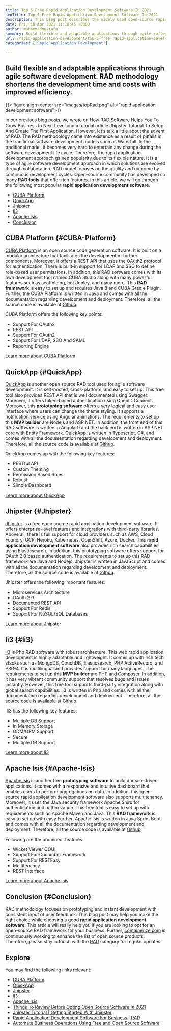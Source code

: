 ```yaml
---
title: Top 5 Free Rapid Application Development Software In 2021
seoTitle: Top 5 Free Rapid Application Development Software In 2021
description: This blog post describes the widely used open-source rapid application development software including Cuba Platform, QuickApp, Jhipster, li3, and Apache Isis.
date: Fri, 16 Apr 2021 11:10:45 +0000
author: muhammadmustafa
summary: Build flexible and adaptable applications through agile software development. RAD methodology shortens the development time and costs with improved efficiency.
url: /rapid-application-development/top-5-free-rapid-application-development-software-in-2021/
categories: ['Rapid Application Development']

---
```

## Build flexible and adaptable applications through agile software development. RAD methodology shortens the development time and costs with improved efficiency.

{{< figure align=center src="images/topRad.png" alt="rapid application development software">}}  

In our previous blog posts, we wrote on How RAD Software Helps You To Grow Business to Next Level and a tutorial article Jhipster Tutorial To Setup And Create The First Application. However, let’s talk a little about the advent of RAD. The RAD methodology came into existence as a result of pitfalls in the traditional software development models such as Waterfall. In the traditional model, it becomes very hard to entertain any change during the software development life cycle. Therefore, the rapid application development approach gained popularity due to its flexible nature. It is a type of agile software development approach in which solutions are evolved through collaboration. RAD model focuses on the quality and outcome by continuous development cycles. Open-source community has developed so many **RAD tools** that offer rich features. In this article, we will go through the following most popular **rapid application development software**.

  * [CUBA Platform][1]
  * [QuickApp][2]
  * [Jhipster][3]
  * [li3][4]
  * [Apache Isis][5]
  * [Conclusion][6]

## CUBA Platform {#CUBA-Platform}

[CUBA Platform][7] is an open source code generation software. It is built on a modular architecture that facilitates the development of further components. Moreover, it offers a REST API that uses the OAuth2 protocol for authentication. There is built-in support for LDAP and SSO to define role-based user permissions. In addition, this RAD software comes with its own development tool named CUBA Studio along with many powerful features such as scaffolding, hot deploy, and many more. This **RAD framework** is easy to set up and requires Java 8 and CUBA Gradle Plugin. Further, the CUBA Platform is written in Java and comes with all the documentation regarding development and deployment. Therefore, all the source code is available at [Github][8]. 

CUBA Platform offers the following key points:

  * Support For OAuth2
  * REST API
  * Support For OAuth2
  * Support For LDAP, SSO And SAML
  * Reporting Engine

[Learn more about CUBA Platform][9]

## QuickApp {#QuickApp}

[QuickApp][10] is another open source RAD tool used for agile software development. It is self-hosted, cross-platform, and easy to set up. This free tool also provides REST API that is well documented using Swagger. Moreover, it offers token-based authentication using OpenID Connect. Moreover, this **prototyping software** offers a very logical and easy user interface where users can change the theme styling. It supports a notification service using Angular animations. The requirements to set up this **MVP builder** are Nodejs and ASP.NET. In addition, the front end of this RAD software is written in Angular9 and the back end is written in ASP.NET core with Entity Framework. QuickApp is written in Typescript, C#, and comes with all the documentation regarding development and deployment. Therefore, all the source code is available at [Github][8]. 

QuickApp comes up with the following key features:

  * RESTful API
  * Custom Theming
  * Permission Based Roles
  * Robust
  * Simple Dashboard

[Learn more about QuickApp][11]

## Jhipster {#Jhipster}

[Jhipster][12] is a free open source rapid application development software. It offers enterprise-level features and integrations with third-party libraries. Above all, there is full support for cloud providers such as AWS, Cloud Foundry, GCP, Heroku, Kubernetes, OpenShift, Azure, Docker. This **rapid application development software** also provides rich search capabilities using Elasticsearch. In addition, this prototyping software offers support for OAuth 2.0 based authentication. The requirements to set up this RAD framework are Java and Nodejs. Jhipster is written in JavaScript and comes with all the documentation regarding development and deployment. Therefore, all the source code is available at [Github][13]. 

Jhipster offers the following important features:

  * Microservices Architecture
  * OAuth 2.0
  * Documented REST API
  * Support For Redis
  * Support For NoSQL/SQL Databases

[Learn more about Jhipster][12]

## li3 {#li3}

[li3][14] is Php RAD software with robust architecture. This web rapid application development is highly adaptable and lightweight. It comes up with rich tech stacks such as MongoDB, CouchDB, Elasticsearch, PHP ActiveRecord, and PSR-4. It is multilingual and provides support for many languages. The requirements to set up this **MVP builder** are PHP and Composer. In addition, it has very vibrant community support that resolves bugs and issues instantly. However, this free tool supports third-party integration along with global search capabilities. li3 is written in Php and comes with all the documentation regarding development and deployment. Therefore, all the source code is available at [Github][15]. 

 li3 has the following key features:

  * Multiple DB Support
  * In Memory Storage
  * ODM/ORM Support
  * Secure
  * Multiple DB Support

[Learn more about li3][16]

## Apache Isis {#Apache-Isis}

[Apache Isis][17] is another free **prototyping software** to build domain-driven applications. It comes with a responsive and intuitive dashboard that enables users to perform aggregations on data. In addition, this open-source rapid application development software also supports multitenancy. Moreover, It uses the Java security framework Apache Shiro for authentication and authorization. This free tool is easy to set up with requirements such as Apache Maven and Java. This **RAD framework** is easy to set up with easy Further, Apache Isis is written in Java Sprint Boot and comes with all the documentation regarding development and deployment. Therefore, all the source code is available at [Github][18].  

Following are the prominent features:

  * Wicket Viewer OOUI
  * Support For Cucumber Framework
  * Support For RESTEasy
  * Multitenancy
  * REST Interface

[Learn more about Apache Isis][19]

## Conclusion {#Conclusion}

RAD methodology focuses on prototyping and instant development with consistent input of user feedback. This blog post may help you make the right choice while choosing a good **rapid application development software**. This article will really help you if you are looking to opt for an open-source RAD framework for your business. Further, [containerize.com][20] is continuously working to enhance the list of open source products. Therefore, please stay in touch with the [RAD][21] category for regular updates.

## Explore

You may find the following links relevant:

  * [CUBA Platform][7]
  * [QuickApp][10]
  * [Jhipster][12]
  * [li3][22]
  * [Apache Isis][17]
  * [Things To Review Before Opting Open Source Software In 2021][23]
  * [Jhipster Tutorial | Getting Started With Jhipster][24]
  * [Rapid Application Development Software For Business | RAD][25]
  * [Automate Business Operations Using Free and Open Source Software][26]

 [1]: #CUBA-Platform
 [2]: #QuickApp
 [3]: #Jhipster
 [4]: #li3
 [5]: #Apache-Isis
 [6]: #Conclusion
 [7]: https://products.containerize.com/rad/cuba
 [8]: https://github.com/cuba-platform/cuba
 [9]: https://www.cuba-platform.com/
 [10]: https://products.containerize.com/rad/quickapp
 [11]: https://www.ebenmonney.com/quickapp-asp-net-core-angular-startup-project-template/
 [12]: https://products.containerize.com/rad/jhipster
 [13]: https://github.com/jhipster/generator-jhipster
 [14]: https://products.containerize.com/rad/li3/
 [15]: https://github.com/UnionOfRAD/lithium
 [16]: https://li3.me/
 [17]: https://products.containerize.com/rad/apache-isis
 [18]: https://github.com/apache/isis
 [19]: https://isis.apache.org/
 [20]: https://www.containerize.com/
 [21]: https://products.containerize.com/rad
 [22]: https://products.containerize.com/rad/li3
 [23]: https://blog.containerize.com/2021/09/29/things-to-review-before-opting-open-source-software-in-2021/
 [24]: https://blog.containerize.com/2020/10/28/jhipster-tutorial-getting-started-with-jhipster/
 [25]: https://blog.containerize.com/2020/10/23/rapid-application-development-software-for-business-rad/
 [26]: https://blog.containerize.com/2020/08/27/automate-business-operations-using-open-source-software/